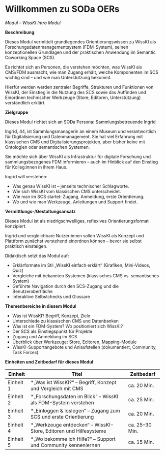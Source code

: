 
<!--

author: Gudrun Schwenk und Canan Hastik  
email:    
version:  v1
language: DE

icon:     https://raw.githubusercontent.com/chastik/Beratung_Dateityp_Bild/refs/heads/main/SODa-Logo_full.svg
link:     https://raw.githubusercontent.com/chastik/Beratung/refs/heads/main/soda.css

comment:  WissKi SODA OERs

-->

# Willkommen zu SODa OERs 

*Modul – WissKI Intro Modul*

**Beschreibung**

Dieses Modul vermittelt grundlegendes Orientierungswissen zu WissKI als Forschungsdatenmanagementsystem (FDM-System), seinen konzeptionellen Grundlagen und der praktischen Anwendung im Semantic Coworking Space (SCS). 

Es richtet sich an Personen, die verstehen möchten, was WissKI als CMS/FDM ausmacht, wie man Zugang erhält, welche Komponenten im SCS wichtig sind – und wie man Unterstützung bekommt.

Hierfür werden werden zentraler Begriffe, Strukturen und Funktionen von WissKI, der Einstieg in die Nutzung des SCS sowie das Auffinden und Einordnen technischer Werkzeuge (Store, Editoren, Unterstützung) verständlich erklärt.


**Zielgruppe**

Dieses Modul richtet sich an SODa Persona: Sammlungsbetreuende Ingrid

Ingrid, 44, ist Sammlungsmanagerin an einem Museum und verantwortlich für Digitalisierung und Datenmanagement. Sie hat viel Erfahrung mit klassischen CMS und Digitalisierungsprojekten, aber bisher keine mit Ontologien oder semantischen Systemen.

Sie möchte sich über WissKI als Infrastruktur für digitale Forschung und sammlungsbezogenes FDM informieren – auch im Hinblick auf den Einstieg für Kolleg:innen in ihrem Haus.

Ingrid will verstehen:

* Was genau WissKI ist – jenseits technischer Schlagworte.
* Wie sich WissKI vom klassischen CMS unterscheidet.
* Wie man im SCS startet: Zugang, Anmeldung, erste Orientierung.
* Wo und wie man Werkzeuge, Anleitungen und Support findet.


**Vermittlungs-/Gestaltungsansatz**

Dieses Modul ist als niedrigschwelliges, reflexives Orientierungsformat konzipiert. 

Ingrid und vergleichbare Nutzer:innen sollen WissKI als Konzept und Plattform zunächst verstehend einordnen können – bevor sie selbst praktisch einsteigen.

Didaktisch setzt das Modul auf:

* Erklärformate im Stil „WissKI einfach erklärt“ (Grafiken, Mini-Videos, Quiz)
* Vergleiche mit bekannten Systemen (klassisches CMS vs. semantisches System)
* Geführte Navigation durch den SCS-Zugang und die Benutzeroberfläche
* Interaktive Selbstchecks und Glossare

**Themenbereiche in diesem Modul**

* Was ist WissKI? Begriff, Konzept, Ziele
* Unterschiede zu klassischen CMS und Datenbanken
* Was ist ein FDM-System? Wo positioniert sich WissKI?
* Der SCS als Einstiegspunkt für Projekte
* Zugang und Anmeldung im SCS
* Überblick über Werkzeuge: Store, Editoren, Mapping-Module
* WissKI-Supportangebote und Anlaufstellen (dokumentiert, Community, Task Forces)


**Einheiten und Zeitbedarf für dieses Modul**

| Einheit   | Titel                                                             | Zeitbedarf     |
| --------- | ----------------------------------------------------------------- | -------------- |
| Einheit 1 | \*„Was ist WissKI?“ – Begriff, Konzept und Vergleich mit CMS      | ca. 20 Min.    |
| Einheit 2 | \*„Forschungsdaten im Blick“ – WissKI als FDM-System verstehen    | ca. 25 Min.    |
| Einheit 3 | \*„Einloggen & loslegen“ – Zugang zum SCS und erste Orientierung  | ca. 20 Min.    |
| Einheit 4 | \*„Werkzeuge entdecken“ – WissKI-Store, Editoren und Hilfesysteme | ca. 25–30 Min. |
| Einheit 5 | \*„Wo bekomme ich Hilfe?“ – Support und Community kennenlernen    | ca. 15 Min.    |






